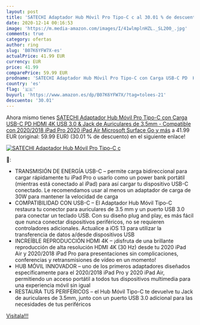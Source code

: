 ```yaml
---
layout: post
title: 'SATECHI Adaptador Hub Móvil Pro Tipo-C c al 30.01 % de descuento'
date: 2020-12-14 00:16:53
image: 'https://m.media-amazon.com/images/I/41wlmplnHZL._SL200_.jpg'
comments: true
category: ofertas
author: ring
slug: 'B07K6YFW7X-es'
actualPrice: 41.99 EUR
currency: EUR
price: 41.99
comparePrice: 59.99 EUR
prodname: 'SATECHI Adaptador Hub Móvil Pro Tipo-C con Carga USB-C PD  HDMI 4K  USB 3.0 & Jack de Auriculares de 3.5mm - Compatible con 2020/2018 iPad Pro  2020 iPad Air  Microsoft Surface Go y más'
country: 'es'
flag: '🇪🇸'
buyurl: 'https://www.amazon.es/dp/B07K6YFW7X/?tag=tolees-21'
descuento: '30.01'
---
```


Ahora mismo tienes [SATECHI Adaptador Hub Móvil Pro Tipo-C con Carga USB-C PD  HDMI 4K  USB 3.0 & Jack de Auriculares de 3.5mm - Compatible con 2020/2018 iPad Pro  2020 iPad Air  Microsoft Surface Go y más](https://www.amazon.es/dp/B07K6YFW7X/?tag=tolees-21) a 41.99 EUR (original: 59.99 EUR) (30.01 %  de descuento) en el siguiente enlace!

[![SATECHI Adaptador Hub Móvil Pro Tipo-C c](https://m.media-amazon.com/images/I/41wlmplnHZL._SL200_.jpg)](https://www.amazon.es/dp/B07K6YFW7X/?tag=tolees-21)

🔎:

- TRANSMISIÓN DE ENERGÍA USB-C – permite carga bidireccional para cargar rápidamente tu iPad Pro o usarlo como un power bank portátil (mientras está conectado al iPad) para así cargar tu dispositivo USB-C conectado. Le recomendamos usar al menos un adaptador de carga de 30W para mantener la velocidad de carga
- COMPATIBILIDAD CON USB-C – El Adaptador Hub Móvil Tipo-C restaura tu conector para auriculares de 3.5 mm y un puerto USB 3.0 para conectar un teclado USB. Con su diseño plug and play, es más fácil que nunca conectar dispositivos periféricos, no se requieren controladores adicionales. Actualice a iOS 13 para utilizar la transferencia de datos a/desde dispositivos USB
- INCREÍBLE REPRODUCCIÓN HDMI 4K – ¡disfruta de una brillante reproducción de alta resolución HDMI 4K (30 Hz) desde tu 2020 iPad Air y 2020/2018 iPad Pro para presentaciones sin complicaciones, conferencias y retransmisiones de vídeo en un momento!
- HUB MÓVIL INNOVADOR – uno de los primeros adaptadores diseñados específicamente para el 2020/2018 iPad Pro y 2020 iPad Air, permitiendo un acceso portátil a todos tus dispositivos multimedia para una experiencia móvil sin igual
- RESTAURA TUS PERIFÉRICOS – el Hub Móvil Tipo-C te devuelve tu Jack de auriculares de 3.5mm, junto con un puerto USB 3.0 adicional para las necesidades de tus periféricos

[Visítala!!!](https://www.amazon.es/dp/B07K6YFW7X/?tag=tolees-21)
